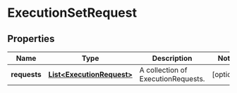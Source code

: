

# ExecutionSetRequest

## Properties

Name | Type | Description | Notes
------------ | ------------- | ------------- | -------------
**requests** | [**List&lt;ExecutionRequest&gt;**](ExecutionRequest.md) | A collection of ExecutionRequests. |  [optional]



